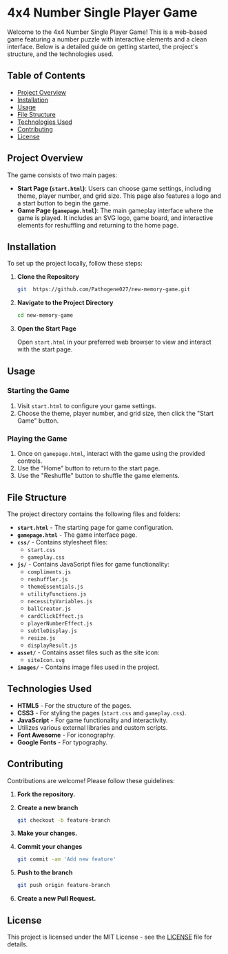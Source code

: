 # 4x4 Number Single Player Game

Welcome to the 4x4 Number Single Player Game! This is a web-based game featuring a number puzzle with interactive elements and a clean interface. Below is a detailed guide on getting started, the project's structure, and the technologies used.

## Table of Contents
- [Project Overview](#project-overview)
- [Installation](#installation)
- [Usage](#usage)
- [File Structure](#file-structure)
- [Technologies Used](#technologies-used)
- [Contributing](#contributing)
- [License](#license)

## Project Overview

The game consists of two main pages:

- **Start Page (`start.html`)**: Users can choose game settings, including theme, player number, and grid size. This page also features a logo and a start button to begin the game.
- **Game Page (`gamepage.html`)**: The main gameplay interface where the game is played. It includes an SVG logo, game board, and interactive elements for reshuffling and returning to the home page.

## Installation

To set up the project locally, follow these steps:

1. **Clone the Repository**

    ```bash
    git  https://github.com/Pathogene027/new-memory-game.git
    ```

2. **Navigate to the Project Directory**

    ```bash
    cd new-memory-game
    ```

3. **Open the Start Page**

    Open `start.html` in your preferred web browser to view and interact with the start page.

## Usage

### Starting the Game

1. Visit `start.html` to configure your game settings.
2. Choose the theme, player number, and grid size, then click the "Start Game" button.

### Playing the Game

1. Once on `gamepage.html`, interact with the game using the provided controls.
2. Use the "Home" button to return to the start page.
3. Use the "Reshuffle" button to shuffle the game elements.

## File Structure

The project directory contains the following files and folders:

- **`start.html`** - The starting page for game configuration.
- **`gamepage.html`** - The game interface page.
- **`css/`** - Contains stylesheet files:
  - `start.css`
  - `gameplay.css`
- **`js/`** - Contains JavaScript files for game functionality:
  - `compliments.js`
  - `reshuffler.js`
  - `themeEssentials.js`
  - `utilityFunctions.js`
  - `necessityVariables.js`
  - `ballCreator.js`
  - `cardClickEffect.js`
  - `playerNumberEffect.js`
  - `subtleDisplay.js`
  - `resize.js`
  - `displayResult.js`
- **`asset/`** - Contains asset files such as the site icon:
  - `siteIcon.svg`
- **`images/`** - Contains image files used in the project.

## Technologies Used

- **HTML5** - For the structure of the pages.
- **CSS3** - For styling the pages (`start.css` and `gameplay.css`).
- **JavaScript** - For game functionality and interactivity.
- Utilizes various external libraries and custom scripts.
- **Font Awesome** - For iconography.
- **Google Fonts** - For typography.

## Contributing

Contributions are welcome! Please follow these guidelines:

1. **Fork the repository.**
2. **Create a new branch**

    ```bash
    git checkout -b feature-branch
    ```

3. **Make your changes.**
4. **Commit your changes**

    ```bash
    git commit -am 'Add new feature'
    ```

5. **Push to the branch**

    ```bash
    git push origin feature-branch
    ```

6. **Create a new Pull Request.**

## License

This project is licensed under the MIT License - see the [LICENSE](https://opensource.org/license/MIT) file for details.
